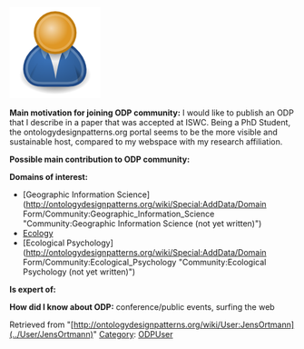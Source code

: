 [![Image:ODPUser.png](../images/a/a6/ODPUser.png)](../Image/ODPUser.png "Image:ODPUser.png")




  





__Main motivation for joining ODP community:__ I would like to publish an ODP that I describe in a paper that was accepted at ISWC. Being a PhD Student, the ontologydesignpatterns.org portal seems to be the more visible and sustainable host, compared to my webspace with my research affiliation.


__Possible main contribution to ODP community:__


__Domains of interest:__



* [Geographic Information Science](http://ontologydesignpatterns.org/wiki/Special:AddData/Domain Form/Community:Geographic_Information_Science "Community:Geographic Information Science (not yet written)")
* [Ecology](../Community/Ecology "Community:Ecology")
* [Ecological Psychology](http://ontologydesignpatterns.org/wiki/Special:AddData/Domain Form/Community:Ecological_Psychology "Community:Ecological Psychology (not yet written)")


__Is expert of:__


  

__How did I know about ODP:__ conference/public events, surfing the web






Retrieved from "[http://ontologydesignpatterns.org/wiki/User:JensOrtmann](../User/JensOrtmann)"
 [Category](http://ontologydesignpatterns.org/wiki/Special:Categories "Special:Categories"): [ODPUser](../Category/ODPUser "Category:ODPUser")